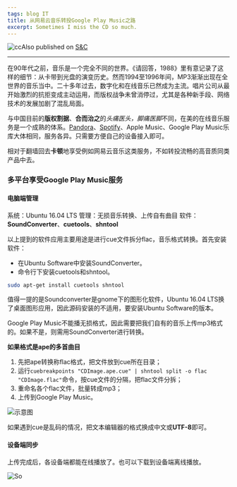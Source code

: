 ```yaml
---
tags: blog IT
title: 从网易云音乐转投Google Play Music之路
excerpt: Sometimes I miss the CD so much.
---
```


![cc](/public/cc.jpg)Also published on [S&C](https://soandcandy.us)

----


在90年代之前，音乐是一个完全不同的世界。《请回答，1988》里有意记录了这样的细节：从卡带到光盘的演变历史。然而1994至1996年间，MP3渐渐出现在全世界的音乐当中。二十多年过去，数字化和在线音乐已然成为主流。唱片公司从最开始激烈的抗拒变成主动运用，而版权战争未曾消停过，尤其是各种新手段、网络技术的发展加剧了混乱局面。


与中国目前的**版权割据**、**合而治之**的*头痛医头，脚痛医脚*不同，在美的在线音乐服务是一个成熟的体系。[Pandora](https://www.pandora.com/)、[Spotify](https://www.spotify.com/)、Apple Music、Google Play Music乐库大体相同，服务各异。只需要方便自己的设备接入即可。

相对于翻墙回去**卡顿**地享受例如网易云音乐这类服务，不如转投流畅的高音质同类产品中去。


### 多平台享受Google Play Music服务 ###

#### 电脑端管理 ####

系统：Ubuntu 16.04 LTS
管理：无损音乐转换、上传自有曲目
软件：**SoundConverter**、**cuetools**、**shntool**

以上提到的软件应用主要用途是进行cue文件拆分flac，音乐格式转换。首先安装软件：

- 在Ubuntu Software中安装SoundConverter。
- 命令行下安装cuetools和shntool。

```bash
sudo apt-get install cuetools shntool
```


值得一提的是Soundconverter是gnome下的图形化软件，Ubuntu 16.04 LTS换了桌面图形应用，因此源码安装的不适用，要安装Ubuntu Software的版本。

Google Play Music不能播无损格式，因此需要把我们自有的音乐上传mp3格式的。如果不是，则需用SoundConverter进行转换。


**如果格式是ape的多首曲目**

1. 先把ape转换称flac格式，把文件放到cue所在目录；
2. 运行`cuebreakpoints "CDImage.ape.cue" | shntool split -o flac "CDImage.flac"`命令，按cue文件的分隔，把flac文件分拆；
3. 重命名各个flac文件，批量转成mp3；
4. 上传到Google Play Music。

![示意图](https://i.imgur.com/0OJO6MG.png)


如果遇到cue是乱码的情况，把文本编辑器的格式换成中文或**UTF-8**即可。


#### 设备端同步 ####

上传完成后，各设备端都能在线播放了。也可以下载到设备端离线播放。


![So](/public/favicon.ico)



